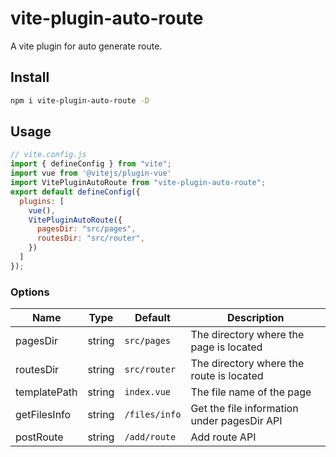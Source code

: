 # vite-plugin-auto-route

A vite plugin for auto generate route.

## Install

```bash
npm i vite-plugin-auto-route -D
```

## Usage

```js
// vite.config.js
import { defineConfig } from "vite";
import vue from '@vitejs/plugin-vue'
import VitePluginAutoRoute from "vite-plugin-auto-route";
export default defineConfig({
  plugins: [
    vue(),
    VitePluginAutoRoute({
      pagesDir: "src/pages",
      routesDir: "src/router",
    })
  ]
});

```

### Options

| Name | Type | Default | Description |
| --- | --- | --- | --- |
| pagesDir | string | `src/pages` | The directory where the page is located |
| routesDir | string | `src/router` | The directory where the route is located |
| templatePath | string | `index.vue` | The file name of the page |
| getFilesInfo | string | `/files/info` | Get the file information under pagesDir API |
| postRoute | string | `/add/route` | Add route API |
